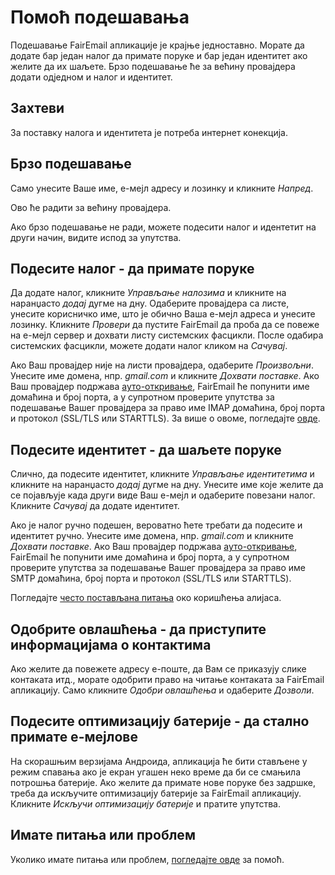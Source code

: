 # Помоћ подешавања

Подешавање FairEmail апликације је крајње једноставно. Морате да додате бар један налог да примате поруке и бар један идентитет ако желите да их шаљете. Брзо подешавање ће за већину провајдера додати одједном и налог и идентитет.

## Захтеви

За поставку налога и идентитета је потреба интернет конекција.

## Брзо подешавање

Само унесите Ваше име, е-мејл адресу и лозинку и кликните *Напред*.

Ово ће радити за већину провајдера.

Ако брзо подешавање не ради, можете подесити налог и идентетит на други начин, видите испод за упутства.

## Подесите налог - да примате поруке

Да додате налог, кликните *Управљање налозима* и кликните на наранџасто *додај* дугме на дну. Одаберите провајдера са листе, унесите корисничко име, што је обично Ваша е-мејл адреса и унесите лозинку. Кликните *Провери* да пустите FairEmail да проба да се повеже на е-мејл сервер и дохвати листу системских фасцикли. После одабира системских фасцикли, можете додати налог кликом на *Сачувај*.

Ако Ваш провајдер није на листи провајдера, одаберите *Произвољни*. Унесите име домена, нпр. *gmail.com* и кликните *Дохвати поставке*. Ако Ваш провајдер подржава [ауто-откривање](https://tools.ietf.org/html/rfc6186), FairEmail ће попунити име домаћина и број порта, а у супротном проверите упутства за подешавање Вашег провајдера за право име IMAP домаћина, број порта и протокол (SSL/TLS или STARTTLS). За више о овоме, погледајте [овде](https://github.com/M66B/FairEmail/blob/master/FAQ.md#authorizing-accounts).

## Подесите идентитет - да шаљете поруке

Слично, да подесите идентитет, кликните *Управљање идентитетима* и кликните на наранџасто *додај* дугме на дну. Унесите име које желите да се појављује када други виде Ваш е-мејл и одаберите повезани налог. Кликните *Сачувај* да додате идентитет.

Ако је налог ручно подешен, вероватно ћете требати да подесите и идентитет ручно. Унесите име домена, нпр. *gmail.com* и кликните *Дохвати поставке*. Ако Ваш провајдер подржава [ауто-откривање](https://tools.ietf.org/html/rfc6186), FairEmail ће попунити име домаћина и број порта, а у супротном проверите упутства за подешавање Вашег провајдера за право име SMTP домаћина, број порта и протокол (SSL/TLS или STARTTLS).

Погледајте [често постављана питања](https://github.com/M66B/FairEmail/blob/master/FAQ.md#FAQ9) око коришћења алијаса.

## Одобрите овлашћења - да приступите информацијама о контактима

Ако желите да повежете адресу е-поште, да Вам се приказују слике контаката итд., морате одобрити право на читање контаката за FairEmail апликацију. Само кликните *Одобри овлашћења* и одаберите *Дозволи*.

## Подесите оптимизацију батерије - да стално примате е-мејлове

На скорашњим верзијама Андроида, апликација ће бити стављене у режим спавања ако је екран угашен неко време да би се смањила потрошња батерије. Ако желите да примате нове поруке без задршке, треба да искључите оптимизацију батерије за FairEmail апликацију. Кликните *Искључи оптимизацију батерије* и пратите упутства.

## Имате питања или проблем

Уколико имате питања или проблем, [погледајте овде](https://github.com/M66B/FairEmail/blob/master/FAQ.md) за помоћ.
